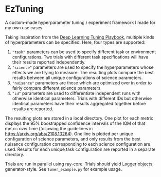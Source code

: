 # EzTuning

A custom-made hyperparameter tuning / experiment framework I made for my own use cases.

Taking inspiration from the
[Deep Learning Tuning Playbook](https://github.com/google-research/tuning_playbook),
multiple kinds of hyperparameters can be specified. Here, four types are supported:
1. `"task"` parameters can be used to specify different task or environment
configurations. Two trials with different task specifications will have their results
reported independently.
2. `"science"` parameters are used to specify the hyperparameters whose effects we are 
trying to measure. The resulting plots compare the best results between all unique
configurations of science parameters.
3. `"nuisance"` parameters are those which are optimized over in order to fairly compare
different science parameters.
4. `"id"` parameters are used to differentiate independent runs with otherwise
identical parameters. Trials with different IDs but otherwise identical parameters have
their results aggregated together before results are reported.

The resulting plots are stored in a local directory. One plot for each metric displays
the 95% boostrapped confidence intervals of the IQM of that metric over time (following
the guidelines in <https://arxiv.org/abs/2108.13264>). One line
is plotted per unique configuration of science parameters, and only results from the
best nuisance configuration corresponding to each science configuration are used.
Results for each unique task configuration are reported in a separate directory.

Trials are run in parallel using
[ray-core](https://docs.ray.io/en/latest/ray-core/walkthrough.html).
Trials should yield Logger
objects, generator-style. See `tuner_example.py` for example usage.
